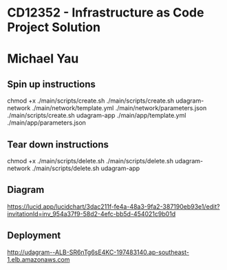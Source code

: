# CD12352 - Infrastructure as Code Project Solution
# Michael Yau

## Spin up instructions
chmod +x ./main/scripts/create.sh
./main/scripts/create.sh udagram-network ./main/network/template.yml ./main/network/parameters.json
./main/scripts/create.sh udagram-app ./main/app/template.yml ./main/app/parameters.json

## Tear down instructions
chmod +x ./main/scripts/delete.sh
./main/scripts/delete.sh udagram-network
./main/scripts/delete.sh udagram-app

## Diagram
https://lucid.app/lucidchart/3dac211f-fe4a-48a3-9fa2-387190eb93e1/edit?invitationId=inv_954a37f9-58d2-4efc-bb5d-454021c9b01d

## Deployment
http://udagram--ALB-SR6nTg6sE4KC-197483140.ap-southeast-1.elb.amazonaws.com